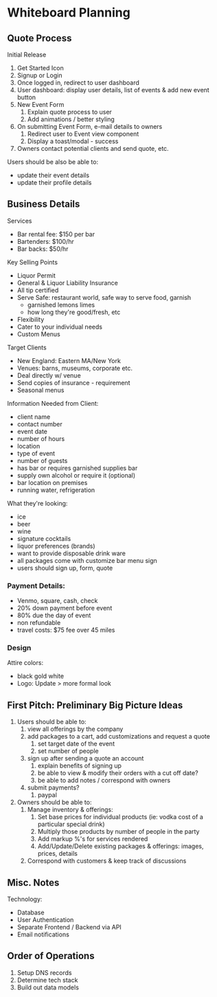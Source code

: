 # Whiteboard Planning

## Quote Process

Initial Release

1. Get Started Icon
2. Signup or Login
3. Once logged in, redirect to user dashboard
4. User dashboard: display user details, list of events & add new event button
5. New Event Form
   1. Explain quote process to user
   2. Add animations / better styling
6. On submitting Event Form, e-mail details to owners
   1. Redirect user to Event view component
   2. Display a toast/modal - success
7. Owners contact potential clients and send quote, etc.

Users should be also be able to:

- update their event details
- update their profile details

## Business Details

Services

- Bar rental fee: $150 per bar
- Bartenders: $100/hr
- Bar backs: $50/hr

Key Selling Points

- Liquor Permit
- General & Liquor Liability Insurance
- All tip certified
- Serve Safe: restaurant world, safe way to serve food, garnish
  - garnished lemons limes
  - how long they're good/fresh, etc
- Flexibility
- Cater to your individual needs
- Custom Menus

Target Clients

- New England: Eastern MA/New York
- Venues: barns, museums, corporate etc.
- Deal directly w/ venue
- Send copies of insurance - requirement
- Seasonal menus

Information Needed from Client:

- client name
- contact number
- event date
- number of hours
- location
- type of event
- number of guests
- has bar or requires garnished supplies bar
- supply own alcohol or require it (optional)
- bar location on premises
- running water, refrigeration

What they're looking:

- ice
- beer
- wine
- signature cocktails
- liquor preferences (brands)
- want to provide disposable drink ware
- all packages come with customize bar menu sign
- users should sign up, form, quote

### Payment Details:

- Venmo, square, cash, check
- 20% down payment before event
- 80% due the day of event
- non refundable
- travel costs: $75 fee over 45 miles

### Design

Attire colors:

- black gold white
- Logo: Update > more formal look

## First Pitch: Preliminary Big Picture Ideas

1. Users should be able to:
   1. view all offerings by the company
   2. add packages to a cart, add customizations and request a quote
      1. set target date of the event
      2. set number of people
   3. sign up after sending a quote an account
      1. explain benefits of signing up
      2. be able to view & modify their orders with a cut off date?
      3. be able to add notes / correspond with owners
   4. submit payments?
      1. paypal
2. Owners should be able to:
   1. Manage inventory & offerings:
      1. Set base prices for individual products (ie: vodka cost of a particular special drink)
      2. Multiply those products by number of people in the party
      3. Add markup %'s for services rendered
      4. Add/Update/Delete existing packages & offerings: images, prices, details
   2. Correspond with customers & keep track of discussions

## Misc. Notes

Technology:

- Database
- User Authentication
- Separate Frontend / Backend via API
- Email notifications

## Order of Operations

1. Setup DNS records
2. Determine tech stack
3. Build out data models
